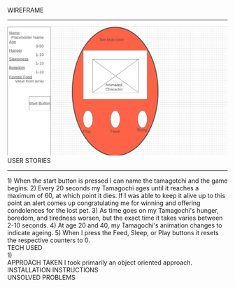 WIREFRAME
<hr>
<img src="Pictures/Screenshot 2020-11-30 154508.jpg" alt="Wireframe">
USER STORIES
<hr>
1) When the start button is pressed I can name the tamagotchi and the game begins.
2) Every 20 seconds my Tamagochi ages until it reaches a maximum of 60, at which point it dies. If I was able to keep it alive up to this point an alert comes up congratulating me for winning and offering condolences for the lost pet.
3) As time goes on my Tamagochi's hunger, boredom, and tiredness worsen, but the exact time it takes varies between 2-10 seconds.
4) At age 20 and 40, my Tamagochi's animation changes to indicate ageing.
5) When I press the Feed, Sleep, or Play buttons it resets the respective counters to 0.
<br>
TECH USED
<br>
1) 
<br>
APPROACH TAKEN
I took primarily an object oriented approach.
<br>
INSTALLATION INSTRUCTIONS
<br>
UNSOLVED PROBLEMS
<br>